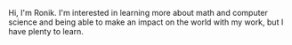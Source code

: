 Hi, I'm Ronik. I'm interested in learning more about math and computer science and being able to make an impact on the world with my work, but I have plenty to learn.

<!---
ronikbhaskar/ronikbhaskar is a ✨ special ✨ repository because its `README.md` (this file) appears on your GitHub profile.
You can click the Preview link to take a look at your changes.
--->
